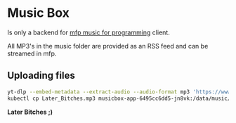 # Music Box

Is only a backend for [mfp music for programming](https://github.com/tinoschroeter/mfp) client.

All MP3's in the music folder are provided as an RSS feed and can be streamed in mfp.

## Uploading files

```bash
yt-dlp --embed-metadata --extract-audio --audio-format mp3 'https://www.youtube.com/watch?v=RC7CmEHuurQ'
kubectl cp Later_Bitches.mp3 musicbox-app-6495cc6dd5-jn8vk:/data/music/best_songs/
```

**Later Bitches ;)**
